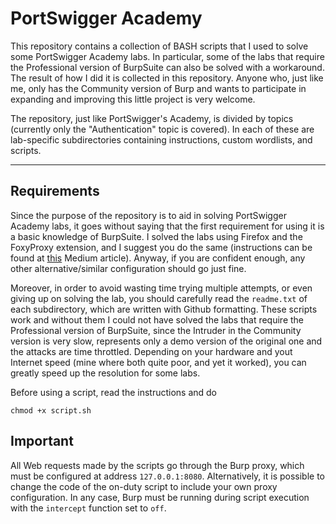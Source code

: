 # PortSwigger Academy
This repository contains a collection of BASH scripts that I used to solve some PortSwigger Academy labs. In particular, some of the labs that require the Professional version of BurpSuite can also be solved with a workaround. The result of how I did it is collected in this repository.
Anyone who, just like me, only has the Community version of Burp and wants to participate in expanding and improving this little project is very welcome.

The repository, just like PortSwigger's Academy, is divided by topics (currently only the "Authentication" topic is covered). In each of these are lab-specific subdirectories containing instructions, custom wordlists, and scripts.
***
## Requirements
Since the purpose of the repository is to aid in solving PortSwigger Academy labs, it goes without saying that the first requirement for using it is a basic knowledge of BurpSuite. I solved the labs using Firefox and the FoxyProxy extension, and I suggest you do the same (instructions can be found at [this](https://medium.com/@DatBoyBlu3/burp-suite-and-foxy-proxy-setup-67d5c1d86f8c) Medium article). Anyway, if you are confident enough, any other alternative/similar configuration should go just fine.

Moreover, in order to avoid wasting time trying multiple attempts, or even giving up on solving the lab, you should carefully read the `readme.txt` of each subdirectory, which are written with Github formatting. These scripts work and without them I could not have solved the labs that require the Professional version of BurpSuite, since the Intruder in the Community version is very slow, represents only a demo version of the original one and the attacks are time throttled. Depending on your hardware and yout Internet speed (mine where both quite poor, and yet it worked), you can greatly speed up the resolution for some labs.

Before using a script, read the instructions and do
```
chmod +x script.sh
```
## Important
All Web requests made by the scripts go through the Burp proxy, which must be configured at address `127.0.0.1:8080`. Alternatively, it is possible to change the code of the on-duty script to include your own proxy configuration. In any case, Burp must be running during script execution with the `intercept` function set to `off`.
